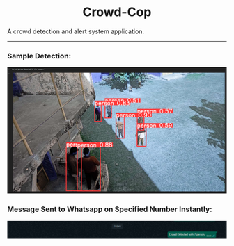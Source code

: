 <h1 align = 'center'>
    Crowd-Cop
</h1>

A crowd detection and alert system application.

------------------------------------------------------------


### Sample Detection: 

![Detection](sample_detection.png)

### Message Sent to Whatsapp on Specified Number Instantly:

![Message](sample_whatsapp_msg.png)